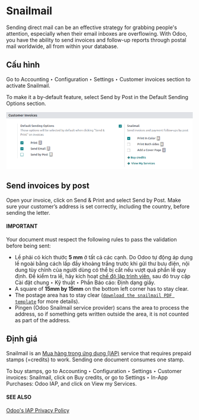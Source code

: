 <a id="customer-invoices-snailmail"></a>

# Snailmail

Sending direct mail can be an effective strategy for grabbing people's attention, especially when
their email inboxes are overflowing. With Odoo, you have the ability to send invoices and follow-up
reports through postal mail worldwide, all from within your database.

## Cấu hình

Go to Accounting ‣ Configuration ‣ Settings ‣ Customer invoices section to
activate Snailmail.

To make it a by-default feature, select Send by Post in the Default Sending
Options section.

![Under settings enable the snailmail feature in Odoo Accounting](snailmail/setup-snailmail.png)

## Send invoices by post

Open your invoice, click on Send & Print and select Send by Post. Make sure
your customer’s address is set correctly, including the country, before sending the letter.

#### IMPORTANT
Your document must respect the following rules to pass the validation before being sent:

- Lề phải có kích thước **5 mm** ở tất cả các cạnh. Do Odoo tự động áp dụng lề ngoài bằng cách lấp đầy khoảng trắng trước khi gửi thư bưu điện, nội dung tùy chỉnh của người dùng có thể bị cắt nếu vượt quá phần lề quy định. Để kiểm tra lề, hãy kích hoạt [chế độ lập trình viên](../../../general/developer_mode.md#developer-mode), sau đó truy cập Cài đặt chung ‣ Kỹ thuật ‣ Phần Báo cáo: Định dạng giấy.
- A square of **15mm by 15mm** on the bottom left corner has to stay clear.
- The postage area has to stay clear ([`download the snailmail PDF template`](snailmail/snailmail-template.pdf) for more details).
- Pingen (Odoo Snailmail service provider) scans the area to process the address, so if something
  gets written outside the area, it is not counted as part of the address.

## Định giá

Snailmail is an [Mua hàng trong ứng dụng (IAP)](../../../essentials/in_app_purchase.md) service that requires prepaid stamps
(=credits) to work. Sending one document consumes one stamp.

To buy stamps, go to Accounting ‣ Configuration ‣ Settings ‣ Customer
invoices: Snailmail, click on Buy credits, or go to Settings ‣ In-App
Purchases: Odoo IAP, and click on View my Services.

#### SEE ALSO
[Odoo's IAP Privacy Policy](https://iap.odoo.com/privacy#header_4)
